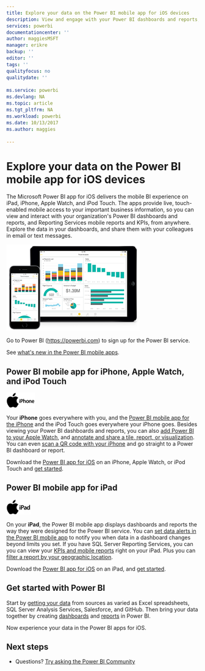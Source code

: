 ```yaml
---
title: Explore your data on the Power BI mobile app for iOS devices
description: View and engage with your Power BI dashboards and reports, and Reporting Services mobile reports and KPIs, on your iPad, iPhone, Apple Watch, and iPod Touch.
services: powerbi
documentationcenter: ''
author: maggiesMSFT
manager: erikre
backup: ''
editor: ''
tags: ''
qualityfocus: no
qualitydate: ''

ms.service: powerbi
ms.devlang: NA
ms.topic: article
ms.tgt_pltfrm: NA
ms.workload: powerbi
ms.date: 10/13/2017
ms.author: maggies

---
```

# Explore your data on the Power BI mobile app for iOS devices
The Microsoft Power BI app for iOS delivers the mobile BI experience on iPad, iPhone, Apple Watch, and iPod Touch. The apps provide live, touch-enabled mobile access to your important business information, so you can view and interact with your organization's Power BI dashboards and reports, and Reporting Services mobile reports and KPIs, from anywhere. Explore the data in your dashboards, and share them with your colleagues in email or text messages.

![iPhone and iPad](media/mobile-ios-ipad-iphone-apps/pbi_ipad_iphonedevices.png)

Go to Power BI (https://powerbi.com) to sign up for the Power BI service.

See [what's new in the Power BI mobile apps](powerbi-mobile-whats-new-in-the-mobile-apps.md).

## Power BI mobile app for iPhone, Apple Watch, and iPod Touch
![iPhone logo](media/mobile-ios-ipad-iphone-apps/iphone-logo-40-px.png)

Your **iPhone** goes everywhere with you, and the [Power BI mobile app for the iPhone](mobile-ipad-app-get-started.md) and the iPod Touch goes everywhere your iPhone goes. Besides viewing your Power BI dashboards and reports, you can also [add Power BI to your Apple Watch](mobile-apple-watch.md), and [annotate and share a tile, report, or visualization](mobile-annotate-and-share-a-tile-from-the-mobile-apps.md). You can even [scan a QR code with your iPhone](powerbi-mobile-qr-code-for-tile.md) and go straight to a Power BI dashboard or report.

Download the [Power BI app for iOS](http://go.microsoft.com/fwlink/?LinkId=522062) on an iPhone, Apple Watch, or iPod Touch and [get started](mobile-iphone-app-get-started.md).

## Power BI mobile app for iPad
![iPad logo](media/mobile-ios-ipad-iphone-apps/ipad-logo-40-px.png)

On your **iPad**, the Power BI mobile app displays dashboards and reports the way they were designed for the Power BI service. You can [set data alerts in the Power BI mobile app](powerbi-mobile-set-data-alerts-in-the-iphone-app.md) to notify you when data in a dashboard changes beyond limits you set. If you have SQL Server Reporting Services, you can you can view your [KPIs and mobile reports](mobile-app-ssrs-kpis-mobile-on-premises-reports.md) right on your iPad. Plus you can [filter a report by your geographic location](mobile-apps-geographic-filtering.md).  

Download the [Power BI app for iOS](http://go.microsoft.com/fwlink/?LinkId=522062) on an iPad, and [get started](mobile-ipad-app-get-started.md).

## Get started with Power BI
Start by [getting your data](service-get-data.md) from sources as varied as Excel spreadsheets, SQL Server Analysis Services, Salesforce, and GitHub. Then bring your data together by creating [dashboards](service-dashboards.md) and [reports](service-reports.md) in Power BI.

Now experience your data in the Power BI apps for iOS.

## Next steps
* Questions? [Try asking the Power BI Community](http://community.powerbi.com/)

